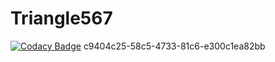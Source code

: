 # Triangle567
[![Codacy Badge](https://api.codacy.com/project/badge/Grade/4964665030534a559716e101f5301aee)](https://www.codacy.com/app/tanmaybhoir09/Triangle567?utm_source=github.com&amp;utm_medium=referral&amp;utm_content=tanmaybhoir09/Triangle567&amp;utm_campaign=Badge_Grade)
c9404c25-58c5-4733-81c6-e300c1ea82bb
